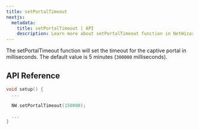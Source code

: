 ```yaml
---
title: setPortalTimeout
nextjs:
  metadata:
    title: setPortalTimeout | API
    description: Learn more about setPortalTimeout function in NetWizard.
---
```


The setPortalTimeout function will set the timeout for the captive portal in milliseconds. The default value is 5 minutes (`300000` milliseconds).

## API Reference

```cpp
void setup() {
  ...

  NW.setPortalTimeout(150000);

  ...
}
```

